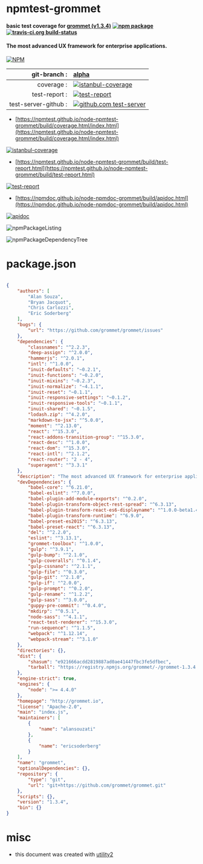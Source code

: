 # npmtest-grommet

#### basic test coverage for  [grommet (v1.3.4)](http://grommet.io)  [![npm package](https://img.shields.io/npm/v/npmtest-grommet.svg?style=flat-square)](https://www.npmjs.org/package/npmtest-grommet) [![travis-ci.org build-status](https://api.travis-ci.org/npmtest/node-npmtest-grommet.svg)](https://travis-ci.org/npmtest/node-npmtest-grommet)

#### The most advanced UX framework for enterprise applications.

[![NPM](https://nodei.co/npm/grommet.png?downloads=true&downloadRank=true&stars=true)](https://www.npmjs.com/package/grommet)

| git-branch : | [alpha](https://github.com/npmtest/node-npmtest-grommet/tree/alpha)|
|--:|:--|
| coverage : | [![istanbul-coverage](https://npmtest.github.io/node-npmtest-grommet/build/coverage.badge.svg)](https://npmtest.github.io/node-npmtest-grommet/build/coverage.html/index.html)|
| test-report : | [![test-report](https://npmtest.github.io/node-npmtest-grommet/build/test-report.badge.svg)](https://npmtest.github.io/node-npmtest-grommet/build/test-report.html)|
| test-server-github : | [![github.com test-server](https://npmtest.github.io/node-npmtest-grommet/GitHub-Mark-32px.png)](https://npmtest.github.io/node-npmtest-grommet/build/app/index.html) | | build-artifacts : | [![build-artifacts](https://npmtest.github.io/node-npmtest-grommet/glyphicons_144_folder_open.png)](https://github.com/npmtest/node-npmtest-grommet/tree/gh-pages/build)|

- [https://npmtest.github.io/node-npmtest-grommet/build/coverage.html/index.html](https://npmtest.github.io/node-npmtest-grommet/build/coverage.html/index.html)

[![istanbul-coverage](https://npmtest.github.io/node-npmtest-grommet/build/screenCapture.buildCi.browser.%252Ftmp%252Fbuild%252Fcoverage.lib.html.png)](https://npmtest.github.io/node-npmtest-grommet/build/coverage.html/index.html)

- [https://npmtest.github.io/node-npmtest-grommet/build/test-report.html](https://npmtest.github.io/node-npmtest-grommet/build/test-report.html)

[![test-report](https://npmtest.github.io/node-npmtest-grommet/build/screenCapture.buildCi.browser.%252Ftmp%252Fbuild%252Ftest-report.html.png)](https://npmtest.github.io/node-npmtest-grommet/build/test-report.html)

- [https://npmdoc.github.io/node-npmdoc-grommet/build/apidoc.html](https://npmdoc.github.io/node-npmdoc-grommet/build/apidoc.html)

[![apidoc](https://npmdoc.github.io/node-npmdoc-grommet/build/screenCapture.buildCi.browser.%252Ftmp%252Fbuild%252Fapidoc.html.png)](https://npmdoc.github.io/node-npmdoc-grommet/build/apidoc.html)

![npmPackageListing](https://npmtest.github.io/node-npmtest-grommet/build/screenCapture.npmPackageListing.svg)

![npmPackageDependencyTree](https://npmtest.github.io/node-npmtest-grommet/build/screenCapture.npmPackageDependencyTree.svg)



# package.json

```json

{
    "authors": [
        "Alan Souza",
        "Bryan Jacquot",
        "Chris Carlozzi",
        "Eric Soderberg"
    ],
    "bugs": {
        "url": "https://github.com/grommet/grommet/issues"
    },
    "dependencies": {
        "classnames": "^2.2.3",
        "deep-assign": "^2.0.0",
        "hammerjs": "^2.0.1",
        "intl": "^1.0.0",
        "inuit-defaults": "~0.2.1",
        "inuit-functions": "~0.2.0",
        "inuit-mixins": "~0.2.3",
        "inuit-normalize": "~4.1.1",
        "inuit-reset": "~0.1.1",
        "inuit-responsive-settings": "~0.1.2",
        "inuit-responsive-tools": "~0.1.1",
        "inuit-shared": "~0.1.5",
        "lodash.zip": "^4.2.0",
        "markdown-to-jsx": "^5.0.0",
        "moment": "^2.13.0",
        "react": "^15.3.0",
        "react-addons-transition-group": "^15.3.0",
        "react-desc": "^1.0.0",
        "react-dom": "^15.3.0",
        "react-intl": "^2.1.2",
        "react-router": "2 - 4",
        "superagent": "^3.3.1"
    },
    "description": "The most advanced UX framework for enterprise applications.",
    "devDependencies": {
        "babel-core": "^6.21.0",
        "babel-eslint": "^7.0.0",
        "babel-plugin-add-module-exports": "^0.2.0",
        "babel-plugin-transform-object-rest-spread": "^6.3.13",
        "babel-plugin-transform-react-es6-displayname": "^1.0.0-beta1.4",
        "babel-plugin-transform-runtime": "^6.9.0",
        "babel-preset-es2015": "^6.3.13",
        "babel-preset-react": "^6.3.13",
        "del": "^2.2.0",
        "eslint": "^3.13.1",
        "grommet-toolbox": "^1.0.0",
        "gulp": "^3.9.1",
        "gulp-bump": "^2.1.0",
        "gulp-coveralls": "^0.1.4",
        "gulp-cssnano": "^2.1.1",
        "gulp-file": "^0.3.0",
        "gulp-git": "^2.1.0",
        "gulp-if": "^2.0.0",
        "gulp-prompt": "^0.2.0",
        "gulp-rename": "^1.2.2",
        "gulp-sass": "^3.0.0",
        "guppy-pre-commit": "^0.4.0",
        "mkdirp": "^0.5.1",
        "node-sass": "^4.1.1",
        "react-test-renderer": "^15.3.0",
        "run-sequence": "^1.1.5",
        "webpack": "^1.12.14",
        "webpack-stream": "^3.1.0"
    },
    "directories": {},
    "dist": {
        "shasum": "e921666acdd2819887ad0ae41447fbc3fe5dfbec",
        "tarball": "https://registry.npmjs.org/grommet/-/grommet-1.3.4.tgz"
    },
    "engine-strict": true,
    "engines": {
        "node": ">= 4.4.0"
    },
    "homepage": "http://grommet.io",
    "license": "Apache-2.0",
    "main": "index.js",
    "maintainers": [
        {
            "name": "alansouzati"
        },
        {
            "name": "ericsoderberg"
        }
    ],
    "name": "grommet",
    "optionalDependencies": {},
    "repository": {
        "type": "git",
        "url": "git+https://github.com/grommet/grommet.git"
    },
    "scripts": {},
    "version": "1.3.4",
    "bin": {}
}
```



# misc
- this document was created with [utility2](https://github.com/kaizhu256/node-utility2)
